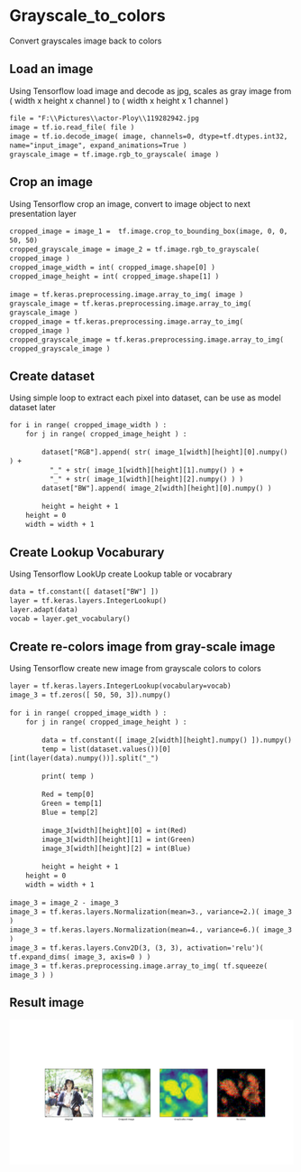 # Grayscale_to_colors
Convert grayscales image back to colors

## Load an image ##    

Using Tensorflow load image and decode as jpg, scales as gray image from ( width x height x channel ) to ( width x height x 1 channel )
```
file = "F:\\Pictures\\actor-Ploy\\119282942.jpg
image = tf.io.read_file( file )
image = tf.io.decode_image( image, channels=0, dtype=tf.dtypes.int32, name="input_image", expand_animations=True )
grayscale_image = tf.image.rgb_to_grayscale( image )
``` 

## Crop an image ##  

Using Tensorflow crop an image, convert to image object to next presentation layer
```
cropped_image = image_1 =  tf.image.crop_to_bounding_box(image, 0, 0, 50, 50)
cropped_grayscale_image = image_2 = tf.image.rgb_to_grayscale( cropped_image )
cropped_image_width = int( cropped_image.shape[0] )
cropped_image_height = int( cropped_image.shape[1] )

image = tf.keras.preprocessing.image.array_to_img( image )
grayscale_image = tf.keras.preprocessing.image.array_to_img( grayscale_image )
cropped_image = tf.keras.preprocessing.image.array_to_img( cropped_image )
cropped_grayscale_image = tf.keras.preprocessing.image.array_to_img( cropped_grayscale_image )
```

## Create dataset ##  

Using simple loop to extract each pixel into dataset, can be use as model dataset later
``` dataset = { "RGB": [], "BW": [] } 
for i in range( cropped_image_width ) :
	for j in range( cropped_image_height ) :

		dataset["RGB"].append( str( image_1[width][height][0].numpy() ) + 
          "_" + str( image_1[width][height][1].numpy() ) + 
          "_" + str( image_1[width][height][2].numpy() ) )
		dataset["BW"].append( image_2[width][height][0].numpy() )

		height = height + 1
	height = 0
	width = width + 1
```

## Create Lookup Vocaburary ##  

Using Tensorflow LookUp create Lookup table or vocabrary
```
data = tf.constant([ dataset["BW"] ])
layer = tf.keras.layers.IntegerLookup()
layer.adapt(data)
vocab = layer.get_vocabulary()
```

## Create re-colors image from gray-scale image ##  

Using Tensorflow create new image from grayscale colors to colors
```
layer = tf.keras.layers.IntegerLookup(vocabulary=vocab)
image_3 = tf.zeros([ 50, 50, 3]).numpy()

for i in range( cropped_image_width ) :
	for j in range( cropped_image_height ) :
	
		data = tf.constant([ image_2[width][height].numpy() ]).numpy()
		temp = list(dataset.values())[0][int(layer(data).numpy())].split("_")
		
		print( temp )
		
		Red = temp[0]
		Green = temp[1]
		Blue = temp[2]
		
		image_3[width][height][0] = int(Red)
		image_3[width][height][1] = int(Green)
		image_3[width][height][2] = int(Blue)

		height = height + 1
	height = 0	
	width = width + 1
  
image_3 = image_2 - image_3
image_3 = tf.keras.layers.Normalization(mean=3., variance=2.)( image_3 )
image_3 = tf.keras.layers.Normalization(mean=4., variance=6.)( image_3 )
image_3 = tf.keras.layers.Conv2D(3, (3, 3), activation='relu')( tf.expand_dims( image_3, axis=0 ) )
image_3 = tf.keras.preprocessing.image.array_to_img( tf.squeeze( image_3 ) )
```

## Result image ##
![Alt text](https://github.com/jkaewprateep/Grayscale_to_colors/blob/main/Figure_6.png?raw=true "Title")

